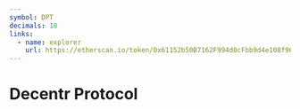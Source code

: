 ```yaml
---
symbol: DPT
decimals: 18
links:
  - name: explorer
    url: https://etherscan.io/token/0x61152b50B7162F994d0cFbb9d4e108f96646e81f
---
```


# Decentr Protocol
